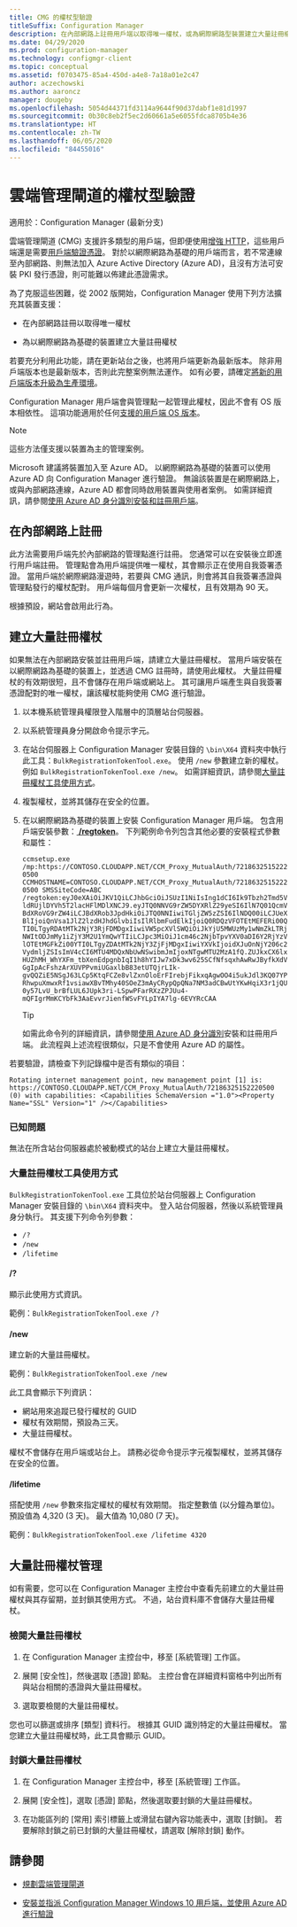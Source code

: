 ```yaml
---
title: CMG 的權杖型驗證
titleSuffix: Configuration Manager
description: 在內部網路上註冊用戶端以取得唯一權杖，或為網際網路型裝置建立大量註冊權杖。
ms.date: 04/29/2020
ms.prod: configuration-manager
ms.technology: configmgr-client
ms.topic: conceptual
ms.assetid: f0703475-85a4-450d-a4e8-7a18a01e2c47
author: aczechowski
ms.author: aaroncz
manager: dougeby
ms.openlocfilehash: 5054d44371fd3114a9644f90d37dabf1e81d1997
ms.sourcegitcommit: 0b30c8eb2f5ec2d60661a5e6055fdca8705b4e36
ms.translationtype: HT
ms.contentlocale: zh-TW
ms.lasthandoff: 06/05/2020
ms.locfileid: "84455016"
---
```

# <a name="token-based-authentication-for-cloud-management-gateway"></a>雲端管理閘道的權杖型驗證

適用於：Configuration Manager (最新分支)

<!--5686290-->

雲端管理閘道 (CMG) 支援許多類型的用戶端，但即便使用[增強 HTTP](../../plan-design/hierarchy/enhanced-http.md)，這些用戶端還是需要[用戶端驗證憑證](../manage/cmg/certificates-for-cloud-management-gateway.md#for-internet-based-clients-communicating-with-the-cloud-management-gateway)。 對於以網際網路為基礎的用戶端而言，若不常連線至內部網路、則無法加入 Azure Active Directory (Azure AD)，且沒有方法可安裝 PKI 發行憑證，則可能難以佈建此憑證需求。

為了克服這些困難，從 2002 版開始，Configuration Manager 使用下列方法擴充其裝置支援：

- 在內部網路註冊以取得唯一權杖

- 為以網際網路為基礎的裝置建立大量註冊權杖

若要充分利用此功能，請在更新站台之後，也將用戶端更新為最新版本。 除非用戶端版本也是最新版本，否則此完整案例無法運作。 如有必要，請確定[將新的用戶端版本升級為生產環境](../manage/upgrade/test-client-upgrades.md#to-promote-the-new-client-to-production)。

Configuration Manager 用戶端會與管理點一起管理此權杖，因此不會有 OS 版本相依性。 這項功能適用於任何[支援的用戶端 OS 版本](../../plan-design/configs/supported-operating-systems-for-clients-and-devices.md)。

> [!NOTE]
> 這些方法僅支援以裝置為主的管理案例。
>
> Microsoft 建議將裝置加入至 Azure AD。 以網際網路為基礎的裝置可以使用 Azure AD 向 Configuration Manager 進行驗證。 無論該裝置是在網際網路上，或與內部網路連線，Azure AD 都會同時啟用裝置與使用者案例。 如需詳細資訊，請參閱[使用 Azure AD 身分識別安裝和註冊用戶端](deploy-clients-cmg-azure.md#install-and-register-the-client-using-azure-ad-identity)。

## <a name="register-on-the-internal-network"></a>在內部網路上註冊

此方法需要用戶端先於內部網路的管理點進行註冊。 您通常可以在安裝後立即進行用戶端註冊。 管理點會為用戶端提供唯一權杖，其會顯示正在使用自我簽署憑證。 當用戶端於網際網路漫遊時，若要與 CMG 通訊，則會將其自我簽署憑證與管理點發行的權杖配對。 用戶端每個月會更新一次權杖，且有效期為 90 天。

根據預設，網站會啟用此行為。

## <a name="create-a-bulk-registration-token"></a>建立大量註冊權杖

如果無法在內部網路安裝並註冊用戶端，請建立大量註冊權杖。 當用戶端安裝在以網際網路為基礎的裝置上，並透過 CMG 註冊時，請使用此權杖。 大量註冊權杖的有效期很短，且不會儲存在用戶端或網站上。 其可讓用戶端產生與自我簽署憑證配對的唯一權杖，讓該權杖能夠使用 CMG 進行驗證。

1. 以本機系統管理員權限登入階層中的頂層站台伺服器。

1. 以系統管理員身分開啟命令提示字元。

1. 在站台伺服器上 Configuration Manager 安裝目錄的 `\bin\X64` 資料夾中執行此工具：`BulkRegistrationTokenTool.exe`。 使用 `/new` 參數建立新的權杖。 例如 `BulkRegistrationTokenTool.exe /new`。 如需詳細資訊，請參閱[大量註冊權杖工具使用方式](#bulk-registration-token-tool-usage)。

1. 複製權杖，並將其儲存在安全的位置。

1. 在以網際網路為基礎的裝置上安裝 Configuration Manager 用戶端。 包含用戶端安裝參數：[ **/regtoken**](about-client-installation-properties.md#regtoken)。 下列範例命令列包含其他必要的安裝程式參數和屬性：

    `ccmsetup.exe /mp:https://CONTOSO.CLOUDAPP.NET/CCM_Proxy_MutualAuth/72186325152220500 CCMHOSTNAME=CONTOSO.CLOUDAPP.NET/CCM_Proxy_MutualAuth/72186325152220500 SMSSiteCode=ABC /regtoken:eyJ0eXAiOiJKV1QiLCJhbGciOiJSUzI1NiIsIng1dCI6Ik9Tbzh2Tmd5VldRUjlDYVh5T2lacHFlMDlXNCJ9.eyJTQ0NNVG9rZW5DYXRlZ29yeSI6IlN7Q01QcmVBdXRoVG9rZW4iLCJBdXRob3JpdHkiOiJTQ0NNIiwiTGljZW5zZSI6IlNDQ00iLCJUeXBlIjoiQnVsa1JlZ2lzdHJhdGlvbiIsIlRlbmFudElkIjoiQ0RDQzVFOTEtMEFERi00QTI0LTgyRDAtMTk2NjY3RjFDMDgxIiwiVW5pcXVlSWQiOiJkYjU5MWUzMy1wNmZkLTRjNWItODJmMy1iZjY3M2U1YmQwYTIiLCJpc3MiOiJ1cm46c2NjbTpvYXV0aDI6Y2RjYzVlOTEtMGFkZi00YTI0LTgyZDAtMTk2NjY3ZjFjMDgxIiwiYXVkIjoidXJuOnNjY206c2VydmljZSIsImV4cCI6MTU4MDQxNbUwNSwibmJmIjoxNTgwMTU2MzA1fQ.ZUJkxCX6lxHUZhMH_WhYXFm_tbXenEdpgnbIqI1h8hYIJw7xDk3wv625SCfNfsqxhAwRwJByfkXdVGgIpAcFshzArXUVPPvmiUGaxlbB83etUTQjrLIk-gvQQZiE5NSgJ63LCp5KtqFCZe8vlZxnOloErFIrebjFikxqAgwOO4i5ukJdl3KQ07YPRhwpuXmwxRf1vsiawXBvTMhy40SOeZ3mAyCRypQpQNa7NM3adCBwUtYKwHqiX3r1jQU0y57LvU_brBfLUL6JUpk3ri-LSpwPFarRXzZPJUu4-mQFIgrMmKCYbFk3AaEvvrJienfWSvFYLpIYA7lg-6EVYRcCAA`

    > [!TIP]
    > 如需此命令列的詳細資訊，請參閱[使用 Azure AD 身分識別](deploy-clients-cmg-azure.md#install-and-register-the-client-using-azure-ad-identity)安裝和註冊用戶端。 此流程與上述流程很類似，只是不會使用 Azure AD 的屬性。

若要驗證，請檢查下列記錄檔中是否有類似的項目：<!-- bug 7357499 -->

```ClientLocation.log
Rotating internet management point, new management point [1] is: https://CONTOSO.CLOUDAPP.NET/CCM_Proxy_MutualAuth/72186325152220500 (0) with capabilities: <Capabilities SchemaVersion ="1.0"><Property Name="SSL" Version="1" /></Capabilities>
```

### <a name="known-issues"></a>已知問題

無法在所含站台伺服器處於被動模式的站台上建立大量註冊權杖。<!-- 6399087 -->

### <a name="bulk-registration-token-tool-usage"></a>大量註冊權杖工具使用方式

`BulkRegistrationTokenTool.exe` 工具位於站台伺服器上 Configuration Manager 安裝目錄的 `\bin\X64` 資料夾中。 登入站台伺服器，然後以系統管理員身分執行。 其支援下列命令列參數：

- `/?`
- `/new`
- `/lifetime`

#### <a name=""></a>/?

顯示此使用方式資訊。

範例：`BulkRegistrationTokenTool.exe /?`

#### <a name="new"></a>/new

建立新的大量註冊權杖。

範例：`BulkRegistrationTokenTool.exe /new`

此工具會顯示下列資訊：
  
- 網站用來追蹤已發行權杖的 GUID
- 權杖有效期間，預設為三天。
- 大量註冊權杖。

權杖不會儲存在用戶端或站台上。 請務必從命令提示字元複製權杖，並將其儲存在安全的位置。

#### <a name="lifetime"></a>/lifetime

搭配使用 `/new` 參數來指定權杖的權杖有效期間。 指定整數值 (以分鐘為單位)。 預設值為 4,320 (3 天)。 最大值為 10,080 (7 天)。

範例：`BulkRegistrationTokenTool.exe /lifetime 4320`

## <a name="bulk-registration-token-management"></a>大量註冊權杖管理

如有需要，您可以在 Configuration Manager 主控台中查看先前建立的大量註冊權杖與其存留期，並封鎖其使用方式。 不過，站台資料庫不會儲存大量註冊權杖。

### <a name="review-a-bulk-registration-token"></a>檢閱大量註冊權杖

1. 在 Configuration Manager 主控台中，移至 [系統管理] 工作區。

2. 展開 [安全性]，然後選取 [憑證] 節點。 主控台會在詳細資料窗格中列出所有與站台相關的憑證與大量註冊權杖。

3. 選取要檢閱的大量註冊權杖。

您也可以篩選或排序 [類型] 資料行。 根據其 GUID 識別特定的大量註冊權杖。 當您建立大量註冊權杖時，此工具會顯示 GUID。

### <a name="block-a-bulk-registration-token"></a>封鎖大量註冊權杖

1. 在 Configuration Manager 主控台中，移至 [系統管理] 工作區。

2. 展開 [安全性]，選取 [憑證] 節點，然後選取要封鎖的大量註冊權杖。

3. 在功能區列的 [常用] 索引標籤上或滑鼠右鍵內容功能表中，選取 [封鎖]。 若要解除封鎖之前已封鎖的大量註冊權杖，請選取 [解除封鎖] 動作。

## <a name="see-also"></a>請參閱

- [規劃雲端管理閘道](../manage/cmg/plan-cloud-management-gateway.md)

- [安裝並指派 Configuration Manager Windows 10 用戶端，並使用 Azure AD 進行驗證](deploy-clients-cmg-azure.md)
